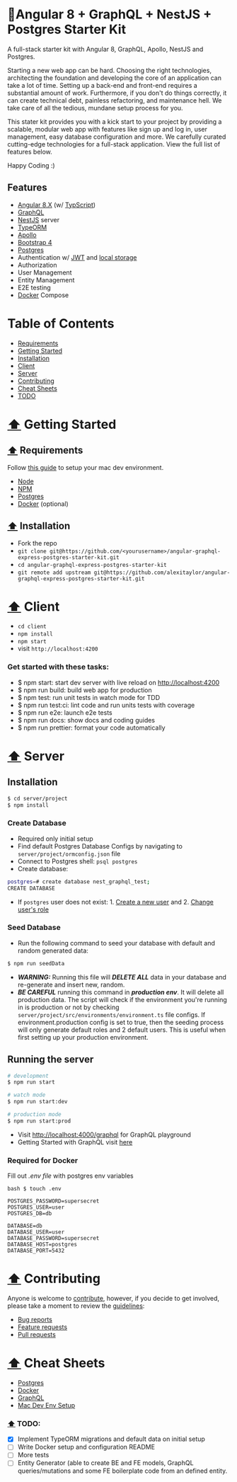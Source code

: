 # 🚀Angular 8 + GraphQL + NestJS + Postgres Starter Kit

A full-stack starter kit with Angular 8, GraphQL, Apollo, NestJS and Postgres.

Starting a new web app can be hard. Choosing the right technologies, architecting the foundation and developing the core of an application can take a lot of time. Setting up a back-end and front-end requires a substantial amount of work. Furthermore, if you don't do things correctly, it can create technical debt, painless refactoring, and maintenance hell. We take care of all the tedious, mundane setup process for you.

This stater kit provides you with a kick start to your project by providing a scalable, modular web app with features like sign up and log in, user management, easy database configuration and more. We carefully curated cutting-edge technologies for a full-stack application. View the full list of features below.

Happy Coding :)

## Features

- [Angular 8.X](https://angular.io/) (w/ [TypScript](https://www.typescriptlang.org/))
- [GraphQL](https://graphql.org/)
- [NestJS](https://nestjs.com/) server
- [TypeORM](https://typeorm.io/#/)
- [Apollo](https://www.apollographql.com/)
- [Bootstrap 4](https://getbootstrap.com/)
- [Postgres](https://www.postgresql.org/)
- Authentication w/ [JWT](https://jwt.io/) and [local storage](https://developer.mozilla.org/en-US/docs/Web/API/Web_Storage_API)
- Authorization
- User Management
- Entity Management
- E2E testing
- [Docker](https://www.docker.com/) Compose

<a name="tableofcontents"></a>

# Table of Contents

- [Requirements](#requirements)
- [Getting Started](#gettingstarted)
- [Installation](#installation)
- [Client](#client)
- [Server](#server)
- [Contributing](#contributing)
- [Cheat Sheets](#cheatsheets)
- [TODO](#todo)

<a name="gettingstarted"></a>

# [⬆️](#tableofcontents) Getting Started

<a name="requirements"></a>

## [⬆️](#tableofcontents) Requirements

Follow [this guide](.github/MAC_DEV_ENV_SETUP.md) to setup your mac dev environment.

- [Node](https://nodejs.org/en/)
- [NPM](https://www.npmjs.com/)
- [Postgres](https://www.postgresql.org/)
- [Docker](https://www.docker.com/) (optional)

<a name="installation"></a>

## [⬆️](#tableofcontents) Installation

- Fork the repo
- `git clone git@https://github.com/<yourusername>/angular-graphql-express-postgres-starter-kit.git`
- `cd angular-graphql-express-postgres-starter-kit`
- `git remote add upstream git@https://github.com/alexitaylor/angular-graphql-express-postgres-starter-kit.git`

<a name="client"></a>

# [⬆️](#tableofcontents) Client

- `cd client`
- `npm install`
- `npm start`
- visit `http://localhost:4200`

### Get started with these tasks:

- \$ npm start: start dev server with live reload on [http://localhost:4200](http://localhost:4200)
- \$ npm run build: build web app for production
- \$ npm test: run unit tests in watch mode for TDD
- \$ npm run test:ci: lint code and run units tests with coverage
- \$ npm run e2e: launch e2e tests
- \$ npm run docs: show docs and coding guides
- \$ npm run prettier: format your code automatically

<a name="server"></a>

# [⬆️](#tableofcontents) Server

## Installation

```bash
$ cd server/project
$ npm install
```

### Create Database

- Required only initial setup
- Find default Postgres Database Configs by navigating to `server/project/ormconfig.json` file
- Connect to Postgres shell: `psql postgres`
- Create database:

```bash
postgres=# create database nest_graphql_test;
CREATE DATABASE
```

- If `postgres` user does not exist: 1. [Create a new user](https://www.postgresql.org/docs/8.0/sql-createuser.html) and 2. [Change user's role](https://chartio.com/resources/tutorials/how-to-change-a-user-to-superuser-in-postgresql/)

### Seed Database

- Run the following command to seed your database with default and random generated data:

```bash
$ npm run seedData
```

- **_WARNING:_** Running this file will **_DELETE ALL_** data in your database and re-generate and insert new, random.
- **_BE CAREFUL_** running this command in **_production env_**. It will delete all production data. The script will check if the environment you're running in is production or not by checking `server/project/src/environments/environment.ts` file configs. If environment.production config is set to true, then the seeding process will only generate default roles and 2 default users. This is useful when first setting up your production environment.

## Running the server

```bash
# development
$ npm run start

# watch mode
$ npm run start:dev

# production mode
$ npm run start:prod
```

- Visit [http://localhost:4000/graphql](http://localhost:4000/graphql) for GraphQL playground
- Getting Started with GraphQL visit [here](.github/GRAPHQL.md)

### Required for Docker

Fill out _.env file_ with postgres env variables

`bash $ touch .env`

```text
POSTGRES_PASSWORD=supersecret
POSTGRES_USER=user
POSTGRES_DB=db

DATABASE=db
DATABASE_USER=user
DATABASE_PASSWORD=supersecret
DATABASE_HOST=postgres
DATABASE_PORT=5432
```

<a name="contributing"></a>

# [⬆️](#tableofcontents) Contributing

Anyone is welcome to [contribute](.github/CONTRIBUTING.md),
however, if you decide to get involved, please take a moment to review
the [guidelines](.github/CONTRIBUTING.md):

- [Bug reports](.github/CONTRIBUTING.md#bugs)
- [Feature requests](.github/CONTRIBUTING.md#features)
- [Pull requests](.github/CONTRIBUTING.md#pull-requests)

<a name="cheatsheets"></a>

# [⬆️](#tableofcontents) Cheat Sheets

- [Postgres](.github/POSTGRES_COMMANDS.md)
- [Docker](.github/DOCKER_COMMANDS.md)
- [GraphQL](.github/GRAPHQL.md)
- [Mac Dev Env Setup](.github/MAC_DEV_ENV_SETUP.md)

<a name="todo"></a>

### [⬆️](#tableofcontents) TODO:

- [x] Implement TypeORM migrations and default data on initial setup
- [ ] Write Docker setup and configuration README
- [ ] More tests
- [ ] Entity Generator (able to create BE and FE models, GraphQL queries/mutations and some FE boilerplate code from an defined entity.
